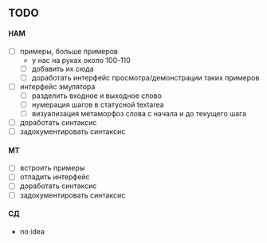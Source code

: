## TODO ##

#### НАМ ####
- [ ] примеры, больше примеров
    - у нас на руках около 100-110
    - [ ] добавить их сюда
    - [ ] доработать интерфейс просмотра/демонстрации таких примеров
- [ ] интерфейс эмулятора
    - [ ] разделить входное и выходное слово
    - [ ] нумерация шагов в статусной textarea
    - [ ] визуализация метаморфоз слова с начала и до текущего шага
- [ ] доработать синтаксис
- [ ] задокументировать синтаксис

#### МТ ####
- [ ] встроить примеры
- [ ] отладить интерфейс
- [ ] доработать синтаксис
- [ ] задокументировать синтаксис

#### СД ####
- no idea

